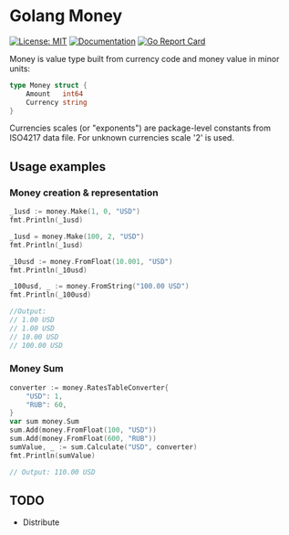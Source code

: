 # Golang Money

[![License: MIT](https://img.shields.io/badge/License-MIT-yellow.svg)](https://opensource.org/licenses/MIT)
[![Documentation](https://godoc.org/github.com/gruzovator/money?status.svg)](https://godoc.org/github.com/gruzovator/money)
[![Go Report Card](https://goreportcard.com/badge/github.com/gruzovator/money)](https://goreportcard.com/report/github.com/gruzovator/money)


Money is value type built from currency code and money value in minor units:

```go
type Money struct {
	Amount   int64
	Currency string
}
```

Currencies scales (or "exponents") are package-level constants from ISO4217 data file.
For unknown currencies scale '2' is used. 

## Usage examples

### Money creation & representation

```go
_1usd := money.Make(1, 0, "USD")
fmt.Println(_1usd)

_1usd = money.Make(100, 2, "USD")
fmt.Println(_1usd)

_10usd := money.FromFloat(10.001, "USD")
fmt.Println(_10usd)

_100usd, _ := money.FromString("100.00 USD")
fmt.Println(_100usd)

//Output:
// 1.00 USD
// 1.00 USD
// 10.00 USD
// 100.00 USD
```

### Money Sum
```go
converter := money.RatesTableConverter{
    "USD": 1,
    "RUB": 60,
}
var sum money.Sum
sum.Add(money.FromFloat(100, "USD"))
sum.Add(money.FromFloat(600, "RUB"))
sumValue, _ := sum.Calculate("USD", converter)
fmt.Println(sumValue)

// Output: 110.00 USD
```     

## TODO

* Distribute